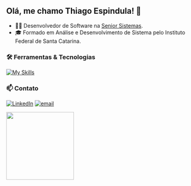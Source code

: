 ## Olá, me chamo Thiago Espindula! 👋

- 👨‍💻 Desenvolvedor de Software na [Senior Sistemas](https://www.senior.com.br/).
- 🎓 Formado em Análise e Desenvolvimento de Sistema pelo Instituto Federal de Santa Catarina.
  
### 🛠️ Ferramentas & Tecnologias

[![My Skills](https://skillicons.dev/icons?i=angular,typescript,java,spring,postgresql,docker,rabbitmq,git,aws)](https://skillicons.dev)

### 📫 Contato
[![LinkedIn](https://img.shields.io/badge/LinkedIn-%230077B5.svg?logo=linkedin&logoColor=white)](https://www.linkedin.com/in/thiago-espindula/) [![email](https://img.shields.io/badge/Email-D14836?logo=gmail&logoColor=white)](mailto:thiagoespindula00@gmail.com) 

<img height="180em" src="https://github-readme-stats.vercel.app/api/top-langs/?username=thiagoespindula00&layout=compact&langs_count=6&theme=dracula"/>
